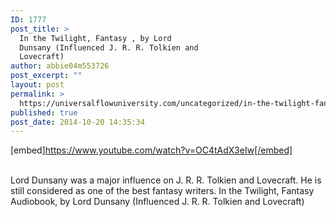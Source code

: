 ```yaml
---
ID: 1777
post_title: >
  In the Twilight, Fantasy , by Lord
  Dunsany (Influenced J. R. R. Tolkien and
  Lovecraft)
author: abbie04m553726
post_excerpt: ""
layout: post
permalink: >
  https://universalflowuniversity.com/uncategorized/in-the-twilight-fantasy-by-lord-dunsany-influenced-j-r-r-tolkien-and-lovecraft/
published: true
post_date: 2014-10-20 14:35:34
---
```

[embed]https://www.youtube.com/watch?v=OC4tAdX3eIw[/embed]</br></br>
<p>Lord Dunsany was a major influence on J. R. R. Tolkien and Lovecraft.
He is still considered as one of the best fantasy writers.
In the Twilight, Fantasy Audiobook, by Lord Dunsany (Influenced J. R. R. Tolkien and Lovecraft)</p>